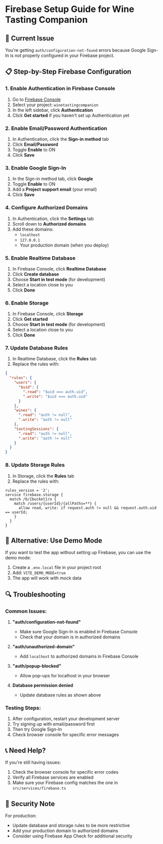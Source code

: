 # Firebase Setup Guide for Wine Tasting Companion

## 🔧 **Current Issue**
You're getting `auth/configuration-not-found` errors because Google Sign-In is not properly configured in your Firebase project.

## 📋 **Step-by-Step Firebase Configuration**

### 1. **Enable Authentication in Firebase Console**

1. Go to [Firebase Console](https://console.firebase.google.com/)
2. Select your project: `winetastingcompanion`
3. In the left sidebar, click **Authentication**
4. Click **Get started** if you haven't set up Authentication yet

### 2. **Enable Email/Password Authentication**

1. In Authentication, click the **Sign-in method** tab
2. Click **Email/Password**
3. Toggle **Enable** to ON
4. Click **Save**

### 3. **Enable Google Sign-In**

1. In the Sign-in method tab, click **Google**
2. Toggle **Enable** to ON
3. Add a **Project support email** (your email)
4. Click **Save**

### 4. **Configure Authorized Domains**

1. In Authentication, click the **Settings** tab
2. Scroll down to **Authorized domains**
3. Add these domains:
   - `localhost`
   - `127.0.0.1`
   - Your production domain (when you deploy)

### 5. **Enable Realtime Database**

1. In Firebase Console, click **Realtime Database**
2. Click **Create database**
3. Choose **Start in test mode** (for development)
4. Select a location close to you
5. Click **Done**

### 6. **Enable Storage**

1. In Firebase Console, click **Storage**
2. Click **Get started**
3. Choose **Start in test mode** (for development)
4. Select a location close to you
5. Click **Done**

### 7. **Update Database Rules**

1. In Realtime Database, click the **Rules** tab
2. Replace the rules with:

```json
{
  "rules": {
    "users": {
      "$uid": {
        ".read": "$uid === auth.uid",
        ".write": "$uid === auth.uid"
      }
    },
    "wines": {
      ".read": "auth != null",
      ".write": "auth != null"
    },
    "tastingSessions": {
      ".read": "auth != null",
      ".write": "auth != null"
    }
  }
}
```

### 8. **Update Storage Rules**

1. In Storage, click the **Rules** tab
2. Replace the rules with:

```
rules_version = '2';
service firebase.storage {
  match /b/{bucket}/o {
    match /users/{userId}/{allPaths=**} {
      allow read, write: if request.auth != null && request.auth.uid == userId;
    }
  }
}
```

## 🚀 **Alternative: Use Demo Mode**

If you want to test the app without setting up Firebase, you can use the demo mode:

1. Create a `.env.local` file in your project root
2. Add: `VITE_DEMO_MODE=true`
3. The app will work with mock data

## 🔍 **Troubleshooting**

### Common Issues:

1. **"auth/configuration-not-found"**
   - Make sure Google Sign-In is enabled in Firebase Console
   - Check that your domain is in authorized domains

2. **"auth/unauthorized-domain"**
   - Add `localhost` to authorized domains in Firebase Console

3. **"auth/popup-blocked"**
   - Allow pop-ups for localhost in your browser

4. **Database permission denied**
   - Update database rules as shown above

### Testing Steps:

1. After configuration, restart your development server
2. Try signing up with email/password first
3. Then try Google Sign-In
4. Check browser console for specific error messages

## 📞 **Need Help?**

If you're still having issues:
1. Check the browser console for specific error codes
2. Verify all Firebase services are enabled
3. Make sure your Firebase config matches the one in `src/services/firebase.ts`

## 🔐 **Security Note**

For production:
- Update database and storage rules to be more restrictive
- Add your production domain to authorized domains
- Consider using Firebase App Check for additional security 